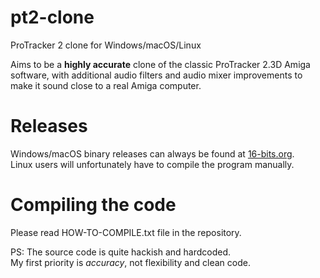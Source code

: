 # pt2-clone
ProTracker 2 clone for Windows/macOS/Linux

Aims to be a **highly accurate** clone of the classic ProTracker 2.3D Amiga software, with additional audio filters and audio mixer improvements to make it sound close to a real Amiga computer.

# Releases
Windows/macOS binary releases can always be found at [16-bits.org](https://16-bits.org/pt2.php). \
Linux users will unfortunately have to compile the program manually.

# Compiling the code
Please read HOW-TO-COMPILE.txt file in the repository.

PS: The source code is quite hackish and hardcoded. \
My first priority is _accuracy_, not flexibility and clean code.
